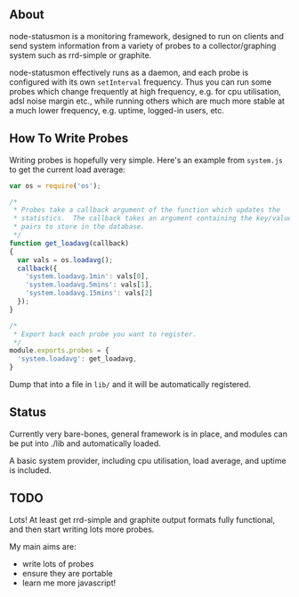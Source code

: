 ## About

node-statusmon is a monitoring framework, designed to run on clients and send
system information from a variety of probes to a collector/graphing system
such as rrd-simple or graphite.

node-statusmon effectively runs as a daemon, and each probe is configured with
its own `setInterval` frequency.  Thus you can run some probes which change
frequently at high frequency, e.g. for cpu utilisation, adsl noise margin etc.,
while running others which are much more stable at a much lower frequency, e.g.
uptime, logged-in users, etc.

## How To Write Probes

Writing probes is hopefully very simple.  Here's an example from `system.js` to
get the current load average:

```javascript
var os = require('os');

/*
 * Probes take a callback argument of the function which updates the
 * statistics.  The callback takes an argument containing the key/value
 * pairs to store in the database.
 */
function get_loadavg(callback)
{
  var vals = os.loadavg();
  callback({
    'system.loadavg.1min': vals[0],
    'system.loadavg.5mins': vals[1],
    'system.loadavg.15mins': vals[2]
  });
}

/*
 * Export back each probe you want to register.
 */
module.exports.probes = {
  'system.loadavg': get_loadavg,
}
```

Dump that into a file in `lib/` and it will be automatically registered.

## Status

Currently very bare-bones, general framework is in place, and modules can be
put into ./lib and automatically loaded.

A basic system provider, including cpu utilisation, load average, and uptime is
included.

## TODO

Lots!  At least get rrd-simple and graphite output formats fully functional,
and then start writing lots more probes.

My main aims are:

 - write lots of probes
 - ensure they are portable
 - learn me more javascript!
